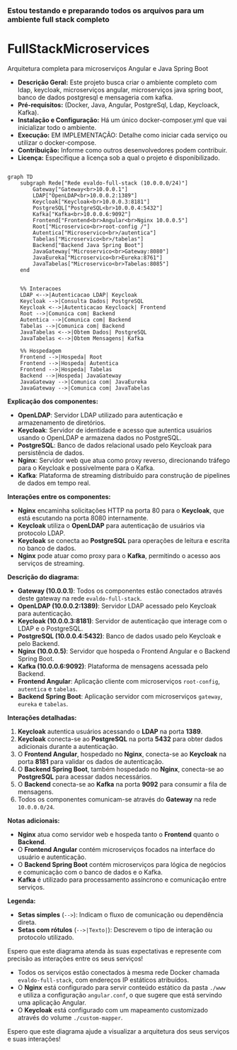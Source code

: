 ### Estou testando e preparando todos os arquivos para um ambiente full stack completo

# FullStackMicroservices
Arquitetura completa para microserviços Angular e Java Spring Boot

* **Descrição Geral:** Este projeto busca criar o ambiente completo com ldap, keycloak, microserviços angular, microserviços java spring boot, banco de dados postgresql e mensageria com kafka.
* **Pré-requisitos:** (Docker, Java, Angular, PostgreSql, Ldap, Keycloack, Kafka).
* **Instalação e Configuração:** Há um único docker-composer.yml que vai inicializar todo o ambiente.
* **Execução:** EM IMPLEMENTAÇÃO: Detalhe como iniciar cada serviço ou utilizar o docker-compose.
* **Contribuição:** Informe como outros desenvolvedores podem contribuir.
* **Licença:** Especifique a licença sob a qual o projeto é disponibilizado.


```mermaid

graph TD
    subgraph Rede["Rede evaldo-full-stack (10.0.0.0/24)"]
        Gateway["Gateway<br>10.0.0.1"]
        LDAP["OpenLDAP<br>10.0.0.2:1389"]
        Keycloak["Keycloak<br>10.0.0.3:8181"]
        PostgreSQL["PostgreSQL<br>10.0.0.4:5432"]
        Kafka["Kafka<br>10.0.0.6:9092"]
        Frontend["Frontend<br>Angular<br>Nginx 10.0.0.5"]
        Root["Microservico<br>root-config /"]
        Autentica["Microservico<br>/autentica"]
        Tabelas["Microservico<br>/tabelas"]
        Backend["Backend Java Spring Boot"]
        JavaGateway["Microservico<br>Gateway:8080"]
        JavaEureka["Microservico<br>Eureka:8761"]
        JavaTabelas["Microservico<br>Tabelas:8085"]
    end


    %% Interacoes
    LDAP <-->|Autenticacao LDAP| Keycloak
    Keycloak -->|Consulta Dados| PostgreSQL
    Keycloak <-->|Autenticacao Keycloack| Frontend
    Root -->|Comunica com| Backend
    Autentica -->|Comunica com| Backend
    Tabelas -->|Comunica com| Backend
    JavaTabelas <-->|Obtem Dados| PostgreSQL
    JavaTabelas <-->|Obtem Mensagens| Kafka

    %% Hospedagem
    Frontend -->|Hospeda| Root
    Frontend -->|Hospeda| Autentica
    Frontend -->|Hospeda| Tabelas
    Backend -->|Hospeda| JavaGateway
    JavaGateway -->|Comunica com| JavaEureka
    JavaGateway -->|Comunica com| JavaTabelas

```

**Explicação dos componentes:**

- **OpenLDAP**: Servidor LDAP utilizado para autenticação e armazenamento de diretórios.
- **Keycloak**: Servidor de identidade e acesso que autentica usuários usando o OpenLDAP e armazena dados no PostgreSQL.
- **PostgreSQL**: Banco de dados relacional usado pelo Keycloak para persistência de dados.
- **Nginx**: Servidor web que atua como proxy reverso, direcionando tráfego para o Keycloak e possivelmente para o Kafka.
- **Kafka**: Plataforma de streaming distribuído para construção de pipelines de dados em tempo real.

**Interações entre os componentes:**

- **Nginx** encaminha solicitações HTTP na porta 80 para o **Keycloak**, que está escutando na porta 8080 internamente.
- **Keycloak** utiliza o **OpenLDAP** para autenticação de usuários via protocolo LDAP.
- **Keycloak** se conecta ao **PostgreSQL** para operações de leitura e escrita no banco de dados.
- **Nginx** pode atuar como proxy para o **Kafka**, permitindo o acesso aos serviços de streaming.

**Descrição do diagrama:**

- **Gateway (10.0.0.1)**: Todos os componentes estão conectados através deste gateway na rede `evaldo-full-stack`.
- **OpenLDAP (10.0.0.2:1389)**: Servidor LDAP acessado pelo Keycloak para autenticação.
- **Keycloak (10.0.0.3:8181)**: Servidor de autenticação que interage com o LDAP e o PostgreSQL.
- **PostgreSQL (10.0.0.4:5432)**: Banco de dados usado pelo Keycloak e pelo Backend.
- **Nginx (10.0.0.5)**: Servidor que hospeda o Frontend Angular e o Backend Spring Boot.
- **Kafka (10.0.0.6:9092)**: Plataforma de mensagens acessada pelo Backend.
- **Frontend Angular**: Aplicação cliente com microserviços `root-config`, `autentica` e `tabelas`.
- **Backend Spring Boot**: Aplicação servidor com microserviços `gateway`, `eureka` e `tabelas`.

**Interações detalhadas:**

1. **Keycloak** autentica usuários acessando o **LDAP** na porta **1389**.
2. **Keycloak** conecta-se ao **PostgreSQL** na porta **5432** para obter dados adicionais durante a autenticação.
3. O **Frontend Angular**, hospedado no **Nginx**, conecta-se ao **Keycloak** na porta **8181** para validar os dados de autenticação.
4. O **Backend Spring Boot**, também hospedado no **Nginx**, conecta-se ao **PostgreSQL** para acessar dados necessários.
5. O **Backend** conecta-se ao **Kafka** na porta **9092** para consumir a fila de mensagens.
6. Todos os componentes comunicam-se através do **Gateway** na rede `10.0.0.0/24`.

**Notas adicionais:**

- **Nginx** atua como servidor web e hospeda tanto o **Frontend** quanto o **Backend**.
- O **Frontend Angular** contém microserviços focados na interface do usuário e autenticação.
- O **Backend Spring Boot** contém microserviços para lógica de negócios e comunicação com o banco de dados e o Kafka.
- **Kafka** é utilizado para processamento assíncrono e comunicação entre serviços.

**Legenda:**

- **Setas simples** (`-->`): Indicam o fluxo de comunicação ou dependência direta.
- **Setas com rótulos** (`-->|Texto|`): Descrevem o tipo de interação ou protocolo utilizado.

Espero que este diagrama atenda às suas expectativas e represente com precisão as interações entre os seus serviços!

- Todos os serviços estão conectados à mesma rede Docker chamada `evaldo-full-stack`, com endereços IP estáticos atribuídos.
- O **Nginx** está configurado para servir conteúdo estático da pasta `./www` e utiliza a configuração `angular.conf`, o que sugere que está servindo uma aplicação Angular.
- O **Keycloak** está configurado com um mapeamento customizado através do volume `./custom-mapper`.

Espero que este diagrama ajude a visualizar a arquitetura dos seus serviços e suas interações!
